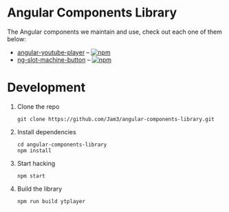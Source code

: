 # Angular Components Library

The Angular components we maintain and use, check out each one of them below:

* [angular-youtube-player](projects/ytplayer) &ndash; [![npm](https://img.shields.io/npm/v/angular-youtube-player.svg)](https://www.npmjs.com/package/angular-youtube-player)
* [ng-slot-machine-button](projects/slot-machine-button) &ndash; [![npm](https://img.shields.io/npm/v/ng-slot-machine-button.svg)](https://www.npmjs.com/package/ng-slot-machine-button)

# Development

1.  Clone the repo

    ```shell
    git clone https://github.com/Jam3/angular-components-library.git
    ```

2.  Install dependencies

    ```shell
    cd angular-components-library
    npm install
    ```

3.  Start hacking

    ```shell
    npm start
    ```

4.  Build the library

    ```shell
    npm run build ytplayer
    ```
